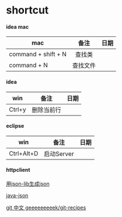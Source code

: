 # shortcut

#### idea mac
 
mac                 |备注           | 日期|
------------            |:-------------:| :------------:|
command + shift + N   | 查找类              | 
command + N   | 查找文件              | 

#### idea

win                 |备注           | 日期|
------------            |:-------------:| :------------:|
Ctrl+y   | 删除当前行              | 


#### eclipse

win                 |备注           | 日期|
------------            |:-------------:| :------------:|
Ctrl+Alt+D   | 启动Server              | 


#### httpclient

[用json-lib生成json](http://blog.csdn.net/xingtianyiyun/article/details/7604629)

[java-json](http://www.cnblogs.com/linjiqin/archive/2011/09/19/2181408.html)

[git 中文  geeeeeeeeek/git-recipes](https://github.com/geeeeeeeeek/git-recipes/wiki/5.2-%E4%BB%A3%E7%A0%81%E5%9B%9E%E6%BB%9A%EF%BC%9AReset%E3%80%81Checkout%E3%80%81Revert-%E7%9A%84%E9%80%89%E6%8B%A9)


